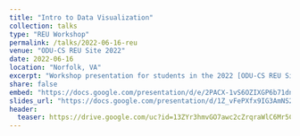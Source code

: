 ```yaml
---
title: "Intro to Data Visualization"
collection: talks
type: "REU Workshop"
permalink: /talks/2022-06-16-reu
venue: "ODU-CS REU Site 2022"
date: 2022-06-16
location: "Norfolk, VA"
excerpt: "Workshop presentation for students in the 2022 [ODU-CS REU Site on Disinformation Detection and Analytics](https://oducsreu.github.io/)"
share: false
embed: "https://docs.google.com/presentation/d/e/2PACX-1vS6OZIXGP6b71dnJQFLKQEBEJv3Zh8xK6y1g0MsynWgQ7FgVH220NYekYheUmHIFUwKMKQM5CHhBtqh/embed?start=false&loop=false&delayms=3000"
slides_url: "https://docs.google.com/presentation/d/1Z_vFePXfx9IG3AmNS2lJIdAVGicLnDZEpH6dqMQVeg8/preview"
header:
  teaser: https://drive.google.com/uc?id=13ZYr3hmvGO7awc2cZrqraWlC6Mr5Cd2h
---
```


